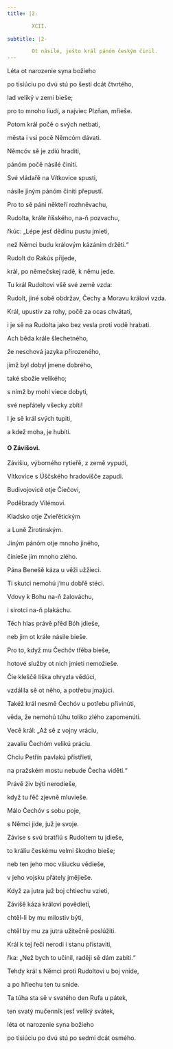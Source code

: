 ```yaml
---
title: |2-

        XCII.
      
subtitle: |2-

        Ot násilé, ješto král pánóm českým činil.
---
```


Léta ot narozenie syna božieho

po tisiúciu po dvú stú po šesti dcát čtvrtého,

lad veliký v zemi bieše;

pro to mnoho liudí, a najviec Plzňan, mřieše.

Potom král počě o svých netbati,

města i vsi pocě Němcóm dávati.

Němcóv sě je zdiú hraditi,

pánóm počě násilé činiti.

Své vládařě na Vítkovice spusti,

násile jiným pánóm činiti přepustí.

Pro to sě páni někteří rozhněvachu,

Rudolta, krále říšského, na-ň pozvachu,

řkúc: „Lépe jesť dědinu pustu jmieti,

než Němci budu královým kázáním držěti.“

Rudolt do Rakús přijede,

král, po němečskej radě, k němu jede.

Tu král Rudoltovi všě své země vzda:

Rudolt, jiné sobě obdržav, Čechy a Moravu královi vzda.

Král, upustiv za rohy, počě za ocas chvátati,

i je sě na Rudolta jako bez vesla proti vodě hrabati.

Ach běda krále šlechetného,

že neschová jazyka přirozeného,

jímž byl dobyl jmene dobrého,

také sbožie velikého;

s nímž by mohl viece dobyti,

své nepřátely všecky zbíti!

I je sě král svých tupiti,

a kdež moha, je hubiti.

#### O Závišovi.

Závišiu, výborného rytieřě, z země vypudí,

Vítkovice s Úščského hradovišče zapudi.

Budivojovicě otje Čiečovi,

Poděbrady Vilémovi.

Kladsko otje Zvieřětickým

a Luně Žirotinským.

Jiným pánóm otje mnoho jiného,

činieše jim mnoho zlého.

Pána Benešě káza u věži užžieci.

Ti skutci nemohú j’mu dobřě stéci.

Vdovy k Bohu na-ň žalováchu,

i sirotci na-ň plakáchu.

Těch hlas právě přěd Bóh jdieše,

neb jim ot krále násile bieše.

Pro to, když mu Čechóv třěba bieše,

hotové služby ot nich jmieti nemožieše.

Čie kleščě liška ohryzla vědúci,

vzdálila sě ot něho, a potřebu jmajúci.

Takéž král nesmě Čechóv u potřebu přivinúti,

věda, že nemohú túhu toliko zlého zapomenúti.

Vecě král: „Až sě z vojny vráciu,

zavaliu Čechóm velikú práciu.

Chciu Petřín pavlakú přistřieti,

na pražském mostu nebude Čecha viděti.“

Právě živ býti nerodieše,

když tu řěč zjevně mluvieše.

Málo Čechóv s sobu poje,

s Němci jide, juž je svoje.

Závise s svú bratřiú s Rudoltem tu jdieše,

to králiu českému velmi škodno bieše;

neb ten jeho moc všiucku vědieše,

v jeho vojsku přátely jmějieše.

Když za jutra juž boj chtiechu vzieti,

Závišě káza královi povědieti,

chtěl-li by mu milostiv býti,

chtěl by mu za jutra užitečně poslúžiti.

Král k tej řeči nerodi i stanu přistaviti,

řka: „Než bych to učinil, raději sě dám zabiti.“

Tehdy král s Němci proti Rudoltovi u boj vnide,

a po hřiechu ten tu snide.

Ta túha sta sě v svatého den Rufa u pátek,

ten svatý mučenník jesť veliký svátek,

léta ot narozenie syna božieho

po tisiúciu po dvú stú po sedmi dcát osmého.
